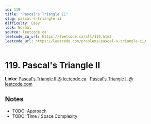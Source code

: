 ```yaml
--- 
id: 119
title: "Pascal's Triangle II"
slug: pascal-s-triangle-ii
difficulty: Easy
lock: Normal
source: leetcode.ca
leetcode_ca_url: https://leetcode.ca/all/119.html
leetcode_url: https://leetcode.com/problems/pascal-s-triangle-ii/
---
```


# 119. Pascal's Triangle II

**Links:** [Pascal's Triangle II @ leetcode.ca](https://leetcode.ca/all/119.html) · [Pascal's Triangle II @ leetcode.com](https://leetcode.com/problems/pascal-s-triangle-ii/)

## Notes
- TODO: Approach
- TODO: Time / Space Complexity
